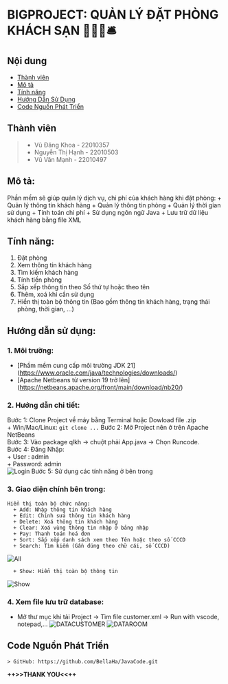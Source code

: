 # BIGPROJECT: QUẢN LÝ ĐẶT PHÒNG KHÁCH SẠN 🏨🚪🛌🛎️

## Nội dung

* [Thành viên](#Thành-viên)
* [Mô tả](#Mô-tả)
* [Tính năng](#Tính-năng)
* [Hướng Dẫn Sử Dụng](#Hướng-Dẫn-Sử-Dụng)
* [Code Nguồn Phát Triển](#Code-Nguồn-Phát-Triển)

## Thành viên
>+ Vũ Đăng Khoa - 22010357
>+ Nguyễn Thị Hạnh - 22010503
>+ Vũ Văn Mạnh - 22010497

## Mô tả:
Phần mềm sẽ giúp quản lý dịch vụ, chi phí của khách hàng khi đặt phòng:
    + Quản lý thông tin khách hàng
    + Quản lý thông tin phòng
    + Quản lý thời gian sử dụng
    + Tính toán chi phí
    + Sử dụng ngôn ngữ Java
    + Lưu trữ dữ liệu khách hàng bằng file XML 

## Tính năng:
1. Đặt phòng
2. Xem thông tin khách hàng 
3. Tìm kiếm khách hàng
4. Tính tiền phòng
5. Sắp xếp thông tin theo Số thứ tự hoặc theo tên
6. Thêm, xoá khi cần sử dụng
7. Hiển thị toàn bộ thông tin (Bao gồm thông tin khách hàng, trạng thái phòng, thời gian, ...)

## **Hướng dẫn sử dụng**:
### 1. Môi trường:
   + [Phầm mềm cung cấp môi trường JDK 21] (https://www.oracle.com/java/technologies/downloads/)
   + [Apache Netbeans từ version 19 trở lên] (https://netbeans.apache.org/front/main/download/nb20/)

### 2. Hướng dẫn chi tiết:
   Bước 1: Clone Project về máy bằng Terminal hoặc Dowload file .zip  
       + Win/Mac/Linux: `git clone ...`
   Bước 2: Mở Project nên ở trên Apache NetBeans  
   Bước 3: Vào package qlkh -> chuột phải App.java -> Chọn Runcode.  
   Bước 4: Đăng Nhập:  
       + User    : admin  
       + Password: admin  
![Login](https://i.imgur.com/lET05GH.png) 
   Bước 5: Sử dụng các tính năng ở bên trong  
### 3. Giao diện chính bên trong:
    Hiển thị toàn bộ chức năng: 
      + Add: Nhập thông tin khách hàng
      + Edit: Chỉnh sửa thông tin khách hàng
      + Delete: Xoá thông tin khách hàng
      + Clear: Xoá vùng thông tin nhập ở bảng nhập
      + Pay: Thanh toán hoá đơn
      + Sort: Sắp xếp danh sách xem theo Tên hoặc theo số CCCD
      + Search: Tìm kiếm (Gần đúng theo chữ cái, số CCCD)
![All](https://imgur.com/ZcWkDSf.png)

      + Show: Hiển thị toàn bộ thông tin
![Show](https://i.imgur.com/vU0jhP9.png)
   
### 4. Xem file lưu trữ database: 
+ Mở thư mục khi tải Project -> Tìm file customer.xml -> Run with vscode, notepad,...
       ![DATACUSTOMER](https://i.imgur.com/ZpJlT7c.png)
       ![DATAROOM](https://imgur.com/undefined.png)
      

## Code Nguồn Phát Triển
    > GitHub: https://github.com/BellaHa/JavaCode.git

**++>>THANK YOU<<++**
    

   
       
     
     

